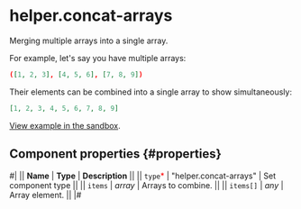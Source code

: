 # helper.concat-arrays

Merging multiple arrays into a single array.

For example, let's say you have multiple arrays:

```json
([1, 2, 3], [4, 5, 6], [7, 8, 9])
```

Their elements can be combined into a single array to show simultaneously:

```json
[1, 2, 3, 4, 5, 6, 7, 8, 9]
```

[View example in the sandbox](https://clck.ru/Rnruy).

## Component properties {#properties}

#|
|| **Name** | **Type** | **Description** ||
|| `type`<span style="color: red">\*</span> | "helper.concat-arrays" | Set component type ||
|| `items` | _array_ | Arrays to combine. ||
|| `items[]` | _any_ | Array element. ||
|#
